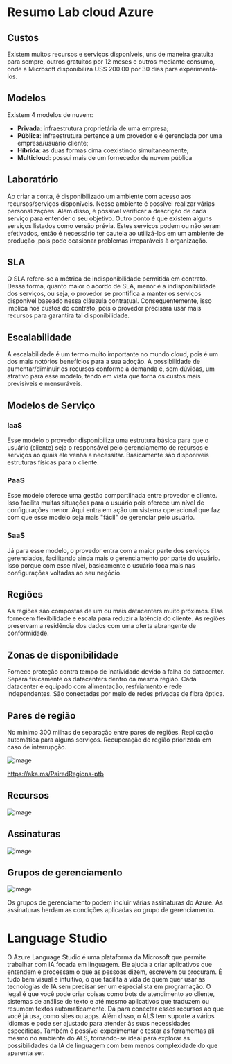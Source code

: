 # Resumo Lab cloud Azure

## Custos
Existem muitos recursos e serviços disponíveis, uns de maneira gratuita para sempre, outros gratuitos por 12 meses e outros mediante consumo, onde a Microsoft disponibiliza US$ 200.00 por 30 dias para experimentá-los.

## Modelos
Existem 4 modelos de nuvem:
- **Privada**: infraestrutura proprietária de uma empresa;
- **Pública**: infraestrutura pertence a um provedor e é gerenciada por uma empresa/usuário cliente;
- **Híbrida**: as duas formas cima coexistindo simultaneamente;
- **Multicloud**: possui mais de um fornecedor de nuvem pública

## Laboratório
Ao criar a conta, é disponibilizado um ambiente com acesso aos recursos/serviços disponíveis. Nesse ambiente é possível realizar várias personalizações. Além disso, é possível verificar a descrição de cada serviço para entender o seu objetivo.
Outro ponto é que existem alguns serviços listados como versão prévia. Estes serviços podem ou não seram efetivados, então é necessário ter cautela ao utilizá-los em um ambiente de produção ,pois pode ocasionar problemas irreparáveis à organização.

## SLA
O SLA refere-se a métrica de indisponibilidade permitida em contrato. Dessa forma, quanto maior o acordo de SLA, menor é a indisponibilidade dos serviços, ou seja, o provedor se prontifica a manter os serviços disponível baseado nessa cláusula contratual. Consequentemente, isso implica nos custos do contrato, pois o provedor precisará usar mais recursos para garantira tal disponibilidade.

## Escalabilidade
A escalabilidade é um termo muito importante no mundo cloud, pois é um dos mais notórios benefícios para a sua adoção. A possibilidade de aumentar/diminuir os recursos conforme a demanda é, sem dúvidas, um atrativo para esse modelo, tendo em vista que torna os custos mais previsíveis e mensuráveis.

## Modelos de Serviço
### IaaS
Esse modelo o provedor disponibiliza uma estrutura básica para que o usuário (cliente) seja o responsável pelo gerenciamento de recursos e serviços ao quais ele venha a necessitar. Basicamente são disponíveis estruturas físicas para o cliente.

### PaaS
Esse modelo oferece uma gestão compartilhada entre provedor e cliente. Isso facilita muitas situações para o usuário pois oferece um nível de configurações menor. Aqui entra em ação um sistema operacional que faz com que esse modelo seja mais "fácil" de gerenciar pelo usuário.

### SaaS
Já para esse modelo, o provedor entra com a maior parte dos serviços gerenciados, facilitando ainda mais o gerenciamento por parte do usuário. Isso porque com esse nível, basicamente o usuário foca mais nas configurações voltadas ao seu negócio.

## Regiões
As regiões são compostas de um ou mais datacenters muito próximos. Elas fornecem flexibilidade e escala para reduzir a latência do cliente. As regiões preservam a residência dos dados com uma oferta abrangente de conformidade.

## Zonas de disponibilidade
Fornece proteção contra tempo de inatividade devido a falha do datacenter. Separa fisicamente os datacenters dentro da mesma região. Cada datacenter é equipado com alimentação, resfriamento e rede independentes. São conectadas por meio de redes privadas de fibra óptica.

## Pares de região
No mínimo 300 milhas de separação entre pares de regiões. Replicação automática para alguns serviços. Recuperação de região priorizada em caso de interrupção.

![image](https://github.com/user-attachments/assets/b0847984-f5c3-42c2-985b-6c605135c0bc)

https://aka.ms/PairedRegions-ptb

## Recursos
![image](https://github.com/user-attachments/assets/67d969e4-5236-45ba-9349-d25404a24dfc)

## Assinaturas
![image](https://github.com/user-attachments/assets/3b94ce64-cd8d-49a9-a72c-50bcdc5ee95f)

## Grupos de gerenciamento
![image](https://github.com/user-attachments/assets/93c68164-e5ae-49bd-b464-4d4ea6690bf0)

Os grupos de gerenciamento podem incluir várias assinaturas do Azure. As assinaturas herdam as condições aplicadas ao grupo de gerenciamento.

# Language Studio
O Azure Language Studio é uma plataforma da Microsoft que permite trabalhar com IA focada em linguagem. Ele ajuda a criar aplicativos que entendem e processam o que as pessoas dizem, escrevem ou procuram. É tudo bem visual e intuitivo, o que facilita a vida de quem quer usar as tecnologias de IA sem precisar ser um especialista em programação.
O legal é que você pode criar coisas como bots de atendimento ao cliente, sistemas de análise de texto e até mesmo aplicativos que traduzem ou resumem textos automaticamente. Dá para conectar esses recursos ao que você já usa, como sites ou apps. Além disso, o ALS tem suporte a vários idiomas e pode ser ajustado para atender às suas necessidades específicas.
Também é possível experimentar e testar as ferramentas ali mesmo no ambiente do ALS, tornando-se ideal para explorar as possibilidades da IA de linguagem com bem menos complexidade do que aparenta ser.
